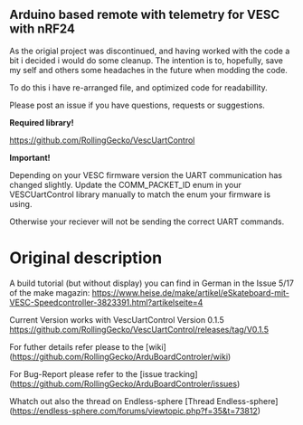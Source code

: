 ## Arduino based remote with telemetry for VESC with nRF24

As the origial project was discontinued, and having worked with the code a bit i decided i would do some cleanup.
The intention is to, hopefully, save my self and others some headaches in the future when modding the code.

To do this i have re-arranged file, and optimized code for readabillity.

Please post an issue if you have questions, requests or suggestions.

**Required library!**

https://github.com/RollingGecko/VescUartControl

**Important!**

Depending on your VESC firmware version the UART communication has changed slightly.
Update the COMM_PACKET_ID enum in your VESCUartControl library manually to match the enum your firmware is using.

Otherwise your reciever will not be sending the correct UART commands.

# Original description

A build tutorial (but without display) you can find in German in the Issue 5/17 of the make magazin: https://www.heise.de/make/artikel/eSkateboard-mit-VESC-Speedcontroller-3823391.html?artikelseite=4

Current Version works with VescUartControl Version 0.1.5 https://github.com/RollingGecko/VescUartControl/releases/tag/V0.1.5

For futher details refer please to the [wiki] (https://github.com/RollingGecko/ArduBoardControler/wiki)

For Bug-Report please refer to the [issue tracking] (https://github.com/RollingGecko/ArduBoardControler/issues)

Whatch out also the thread on Endless-sphere [Thread Endless-sphere] (https://endless-sphere.com/forums/viewtopic.php?f=35&t=73812)
